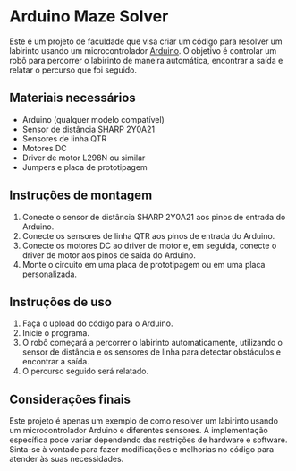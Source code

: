 # Arduino Maze Solver

Este é um projeto de faculdade que visa criar um código para resolver um labirinto usando um microcontrolador [Arduino](https://www.arduino.cc/). O objetivo é controlar um robô para percorrer o labirinto de maneira automática, encontrar a saída e relatar o percurso que foi seguido.

## Materiais necessários

- Arduino (qualquer modelo compatível)
- Sensor de distância SHARP 2Y0A21
- Sensores de linha QTR
- Motores DC
- Driver de motor L298N ou similar
- Jumpers e placa de prototipagem

## Instruções de montagem

1. Conecte o sensor de distância SHARP 2Y0A21 aos pinos de entrada do Arduino.
2. Conecte os sensores de linha QTR aos pinos de entrada do Arduino.
3. Conecte os motores DC ao driver de motor e, em seguida, conecte o driver de motor aos pinos de saída do Arduino.
4. Monte o circuito em uma placa de prototipagem ou em uma placa personalizada.

## Instruções de uso

1. Faça o upload do código para o Arduino.
2. Inicie o programa.
3. O robô começará a percorrer o labirinto automaticamente, utilizando o sensor de distância e os sensores de linha para detectar obstáculos e encontrar a saída.
4. O percurso seguido será relatado.

## Considerações finais

Este projeto é apenas um exemplo de como resolver um labirinto usando um microcontrolador Arduino e diferentes sensores. A implementação específica pode variar dependendo das restrições de hardware e software. Sinta-se à vontade para fazer modificações e melhorias no código para atender às suas necessidades.
